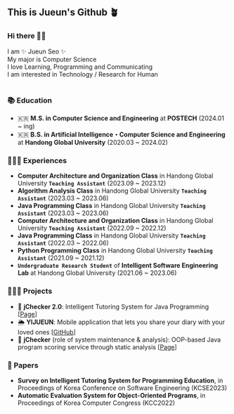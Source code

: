 ## This is Jueun's Github 🪴

### Hi there 👋🏻

I am ✨ Jueun Seo ✨ <br>
My major is Computer Science <br>
I love Learning, Programming and Communicating <br>
I am interested in Technology / Research for Human <br>
<br>

### 📚 Education
- 🇰🇷 **M.S. in Computer Science and Engineering** at **POSTECH** (2024.01 ~ ing) <br>
- 🇰🇷 **B.S. in Artificial Intelligence・Computer Science and Engineering** at **Handong Global University** (2020.03 ~ 2024.02) <br>


### 🙋🏻‍♀️ Experiences
- **Computer Architecture and Organization Class** in Handong Global University **`Teaching Assistant`** (2023.09 ~ 2023.12) <br>
- **Algorithm Analysis Class** in Handong Global University **`Teaching Assistant`** (2023.03 ~ 2023.06) <br>
- **Java Programming Class** in Handong Global University **`Teaching Assistant`** (2023.03 ~ 2023.06) <br>
- **Computer Architecture and Organization Class** in Handong Global University **`Teaching Assistant`** (2022.09 ~ 2022.12) <br>
- **Java Programming Class** in Handong Global University **`Teaching Assistant`** (2022.03 ~ 2022.06) <br>
- **Python Programming Class** in Handong Global University **`Teaching Assistant`** (2021.09 ~ 2021.12) <br>
- **`Undergraduate Research Student`** of **Intelligent Software Engineering Lab** at Handong Global University (2021.06 ~ 2023.06) <br>


### 👩🏻‍💻 Projects
- 🔎 **jChecker 2.0**: Intelligent Tutoring System for Java Programming [[Page](http://isel.lifove.net/jchecker2.0)] <br>
- 🌦️ **YIJUEUN**: Mobile application that lets you share your diary with your loved ones [[GitHub](https://github.com/seojueunn/YIJUEUN.git)] <br>
- 💯 **jChecker** (role of system maintenance & analysis): OOP-based Java program scoring service through static analysis [[Page](http://isel.lifove.net/jchecker)] <br>


### 📑 Papers
- **Survey on Intelligent Tutoring System for Programming Education**, in Proceedings of Korea Conference on Software Engineering (KCSE2023) <br>
- **Automatic Evaluation System for Object-Oriented Programs**, in Proceedings of Korea Computer Congress (KCC2022) <br>

<!--
### 🏆 Awards
- **2023-TOPCIT 상반기 정기평가 장려상** at Handong Global University
- **2023 캡스톤 페스티벌 ‘캡스톤디자인’ 부문 최우수상** at Handong Global University
- **KCC2022 학부생/주니어논문경진대회 학부생부문 우수상** at Korea Computer Congress
-->
